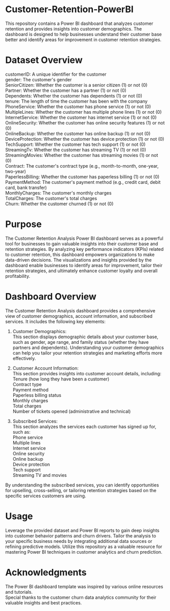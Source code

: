 # Customer-Retention-PowerBI
This repository contains a Power BI dashboard that analyzes customer retention and provides insights into customer demographics. The dashboard is designed to help businesses understand their customer base better and identify areas for improvement in customer retention strategies.

# Dataset Overview
customerID: A unique identifier for the customer <br>
gender: The customer's gender <br>
SeniorCitizen: Whether the customer is a senior citizen (1) or not (0) <br>
Partner: Whether the customer has a partner (1) or not (0) <br>
Dependents: Whether the customer has dependents (1) or not (0) <br>
tenure: The length of time the customer has been with the company <br>
PhoneService: Whether the customer has phone service (1) or not (0) <br>
MultipleLines: Whether the customer has multiple phone lines (1) or not (0) <br>
InternetService: Whether the customer has internet service (1) or not (0) <br>
OnlineSecurity: Whether the customer has online security features (1) or not (0) <br>
OnlineBackup: Whether the customer has online backup (1) or not (0) <br>
DeviceProtection: Whether the customer has device protection (1) or not (0) <br>
TechSupport: Whether the customer has tech support (1) or not (0) <br>
StreamingTv: Whether the customer has streaming TV (1) or not (0) <br>
StreamingMovies: Whether the customer has streaming movies (1) or not (0) <br>
Contract: The customer's contract type (e.g., month-to-month, one-year, two-year) <br>
PaperlessBilling: Whether the customer has paperless billing (1) or not (0) <br>
PaymentMethod: The customer's payment method (e.g., credit card, debit card, bank transfer) <br>
MonthlyCharges: The customer's monthly charges <br>
TotalCharges: The customer's total charges <br>
Churn: Whether the customer churned (1) or not (0) <br>

# Purpose
The Customer Retention Analysis Power BI dashboard serves as a powerful tool for businesses to gain valuable insights into their customer base and retention strategies. By analyzing key performance indicators (KPIs) related to customer retention, this dashboard empowers organizations to make data-driven decisions. The visualizations and insights provided by the dashboard enable businesses to identify areas for improvement, tailor their retention strategies, and ultimately enhance customer loyalty and overall profitability.

# Dashboard Overview
The Customer Retention Analysis dashboard provides a comprehensive view of customer demographics, account information, and subscribed services. It includes the following key elements:
1. Customer Demographics: <br>
This section displays demographic details about your customer base, such as gender, age range, and family status (whether they have partners and dependents). Understanding your customer demographics can help you tailor your retention strategies and marketing efforts more effectively.

2. Customer Account Information: <br>
This section provides insights into customer account details, including: <br>
Tenure (how long they have been a customer) <br>
Contract type <br>
Payment method <br>
Paperless billing status <br>
Monthly charges <br>
Total charges <br>
Number of tickets opened (administrative and technical) <br>

3. Subscribed Services: <br>
This section analyzes the services each customer has signed up for, such as: <br>
Phone service <br>
Multiple lines <br>
Internet service <br>
Online security <br>
Online backup <br>
Device protection <br>
Tech support <br>
Streaming TV and movies <br>

By understanding the subscribed services, you can identify opportunities for upselling, cross-selling, or tailoring retention strategies based on the specific services customers are using.

# Usage
Leverage the provided dataset and Power BI reports to gain deep insights into customer behavior patterns and churn drivers. Tailor the analysis to your specific business needs by integrating additional data sources or refining predictive models. Utilize this repository as a valuable resource for mastering Power BI techniques in customer analytics and churn prediction.

# Acknowledgments
The Power BI dashboard template was inspired by various online resources and tutorials. <br>
Special thanks to the customer churn data analytics community for their valuable insights and best practices.
